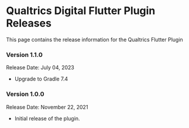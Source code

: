 # Qualtrics Digital Flutter Plugin Releases

This page contains the release information for the Qualtrics Flutter Plugin

### Version 1.1.0
Release Date: July 04, 2023
- Upgrade to Gradle 7.4

### Version 1.0.0
Release Date: November 22, 2021
- Initial release of the plugin. 
